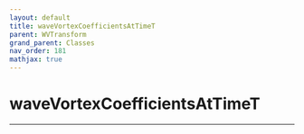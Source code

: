 ```yaml
---
layout: default
title: waveVortexCoefficientsAtTimeT
parent: WVTransform
grand_parent: Classes
nav_order: 181
mathjax: true
---
```


#  waveVortexCoefficientsAtTimeT




---

